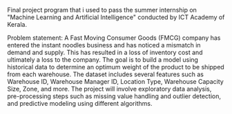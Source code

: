 Final project program that i used to pass the summer internship on "Machine Learning and Artificial Intelligence" conducted by ICT Academy of Kerala. 

Problem statement: 
A Fast Moving Consumer Goods (FMCG) company has entered the instant noodles business and has noticed a mismatch in demand and supply. This has resulted in a loss of inventory cost and ultimately a loss to the company. The goal is to build a model using historical data to determine an optimum weight of the product to be shipped from each warehouse. The dataset includes several features such as Warehouse ID, Warehouse Manager ID, Location Type, Warehouse Capacity Size, Zone, and more. The project will involve exploratory data analysis, pre-processing steps such as missing value handling and outlier detection, and predictive modeling using different algorithms.
